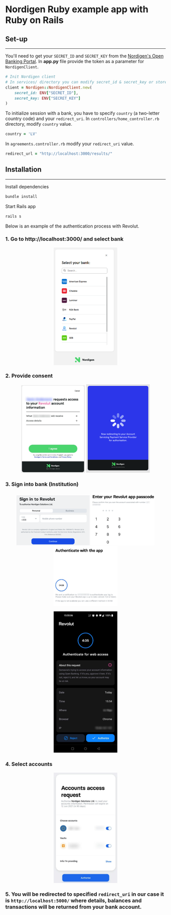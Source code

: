 # Nordigen Ruby example app with Ruby on Rails

## Set-up
---
You'll need to get your `SECRET_ID` and `SECRET_KEY` from the [Nordigen's Open Banking Portal](https://ob.nordigen.com/).
In **app.py** file provide the token as a parameter for `NordigenClient`.

```ruby
# Init Nordigen client
# In services/ directory you can modify secret_id & secret_key or store the values in .env file
client = Nordigen::NordigenClient.new(
    secret_id: ENV["SECRET_ID"],
    secret_key: ENV["SECRET_KEY"]
)
```

To initialize session with a bank, you have to specify `country` (a two-letter country code) and your `redirect_uri`.
In `controllers/home_controller.rb` directory, modify `country` value.
```ruby
country = 'LV'
```

In `agreements.controller.rb` modify your `redirect_uri` value.
```ruby
redirect_url = "http://localhost:3000/results/"
```

## Installation
---
Install dependencies

```bash
bundle install
```

Start Rails app

```bash
rails s
```

Below is an example of the authentication process with Revolut.

### 1. Go to http://localhost:3000/ and select bank
<p align="center">
    <img align="center" src="./resources/_media/f_3_select_aspsp.png" width="200" />
</p>

### 2. Provide consent
<p align="center">
  <img src="./resources/_media/f_4_ng_agreement.jpg" width="200" />
  <img src="./resources/_media/f_4.1_ng_redirect.png" width="200" />
</p>

### 3. Sign into bank (Institution)
<p align="center">
  <img src="./resources/_media/f_5_aspsps_signin.png" width="230" />
  <img src="./resources/_media/f_5.1_aspsps_signin.jpg" width="200" />
  <img src="./resources/_media/f_5.2_aspsps_signin.jpg" width="200" />
</p>

<p align="center">
  <img src="./resources/_media/f_5.3_aspsp_auth.jpg" width="200" />
</p>

### 4. Select accounts
<p align="center">
  <img src="./resources/_media/f_6_aspsp_accs.jpg" width="200" />
</p>

### 5. You will be redirected to specified `redirect_uri` in our case it is `http://localhost:5000/` where details, balances and transactions will be returned from your bank account.
